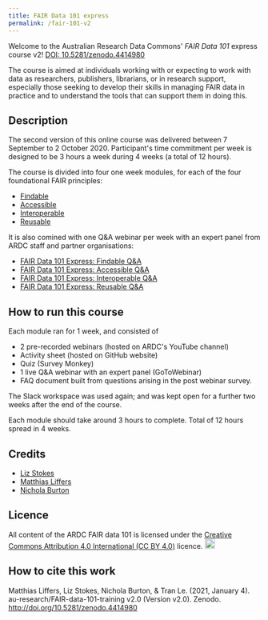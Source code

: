 ```yaml
---
title: FAIR Data 101 express
permalink: /fair-101-v2
---
```


Welcome to the Australian Research Data Commons' *FAIR Data 101* express course v2!
[DOI: 10.5281/zenodo.4414980](https://doi.org/10.5281/zenodo.4414980)

The course is aimed at individuals working with or expecting to work with data as researchers, publishers, librarians, or in research support, especially those seeking to develop their skills in managing FAIR data in practice and to understand the tools that can support them in doing this.

## Description
The second version of this online course was delivered between 7 September to 2 October 2020.
Participant's time commitment per week is designed to be 3 hours a week during 4 weeks (a total of 12 hours).

The course is divided into four one week modules, for each of the four foundational FAIR  principles:
* [Findable](/findable)
* [Accessible](/accessible)
* [Interoperable](/interoperable)
* [Reusable](/reusable)

It is also comined with one Q&A webinar per week with an expert panel from ARDC staff and partner organisations:

* [FAIR Data 101 Express: Findable Q&A](https://www.youtube.com/watch?v=6KAR4jJVK8I)
* [FAIR Data 101 Express: Accessible Q&A](https://www.youtube.com/watch?v=0tR-K7DKD3Q)
* [FAIR Data 101 Express: Interoperable Q&A](https://www.youtube.com/watch?v=ZeK9z-gLH5Y)
* [FAIR Data 101 Express: Reusable Q&A](https://www.youtube.com/watch?v=55z2WcR1tgk)

## How to run this course

Each module ran for 1 week, and consisted of
* 2 pre-recorded webinars (hosted on ARDC's YouTube channel)
* Activity sheet (hosted on GitHub website)
* Quiz (Survey Monkey)
* 1 live Q&A webinar with an expert panel (GoToWebinar)
* FAQ document built from questions arising in the post webinar survey.

The Slack workspace was used again; and was kept open for a further two weeks after the end of the course.

Each module should take around 3 hours to complete. Total of 12 hours spread in 4 weeks.

## Credits

* [Liz Stokes](https://orcid.org/0000-0002-2973-5647)
* [Matthias Liffers](https://orcid.org/0000-0002-3639-2080)
* [Nichola Burton](https://orcid.org/0000-0003-4470-4846)

## Licence
All content of the ARDC FAIR data 101 is licensed under the [Creative Commons Attribution 4.0 International (CC BY 4.0)](https://creativecommons.org/licenses/by/4.0/) licence. 
<a href="https://creativecommons.org/licenses/by/4.0/"><img src="https://mirrors.creativecommons.org/presskit/buttons/80x15/png/by.png" height="20"/></a>

## How to cite this work
Matthias Liffers, Liz Stokes, Nichola Burton, & Tran Le. (2021, January 4). au-research/FAIR-data-101-training v2.0 (Version v2.0). Zenodo. http://doi.org/10.5281/zenodo.4414980
